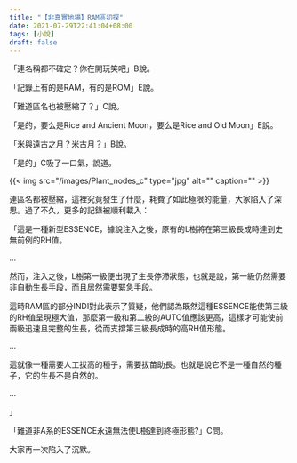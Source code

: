 ```yaml
---
title: "【非真實地場】RAM區初探"
date: 2021-07-29T22:41:04+08:00
tags: [小說]
draft: false
---
```

「連名稱都不確定？你在開玩笑吧」B說。

「記錄上有的是RAM，有的是ROM」E說。

「難道區名也被壓縮了？」C說。

「是的，要么是Rice and Ancient Moon，要么是Rice and Old Moon」E說。

「米與遠古之月？米古月？」B說。

「是的」C吸了一口氣，說道。

{{< img src="/images/Plant_nodes_c" type="jpg" alt="" caption="" >}}

連區名都被壓縮，這裡究竟發生了什麼，耗費了如此極限的能量，大家陷入了深思。過了不久，更多的記錄被順利載入：

「這是一種新型ESSENCE，據說注入之後，原有的L樹將在第三級長成時達到史無前例的RH值。

...

然而，注入之後，L樹第一級便出現了生長停滯狀態，也就是說，第一級仍然需要非自動生長手段，而且居然需要緊急手段。

這時RAM區的部分INDI對此表示了質疑，他們認為既然這種ESSENCE能使第三級的RH值呈現極大值，那麼第一級和第二級的AUTO值應該更高，這樣才可能使前兩級迅速且完整的生長，從而支撐第三級長成時的高RH值形態。

...

這就像一種需要人工拔高的種子，需要拔苗助長。也就是說它不是一種自然的種子，它的生長不是自然的。

...

」

「難道非A系的ESSENCE永遠無法使L樹達到終極形態?」C問。

大家再一次陷入了沉默。

